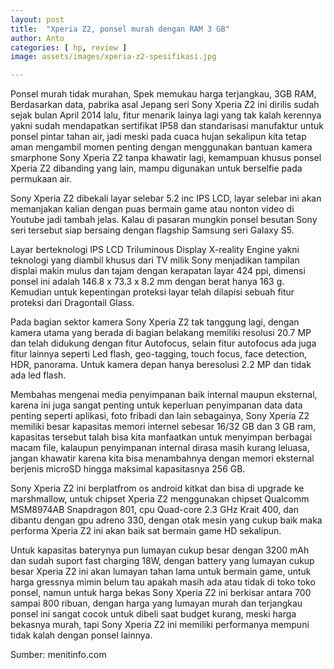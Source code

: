 ```yaml
---
layout: post
title:  "Xperia Z2, ponsel murah dengan RAM 3 GB"
author: Anto
categories: [ hp, review ]
image: assets/images/xperia-z2-spesifikasi.jpg

---
```


Ponsel murah tidak murahan, Spek memukau harga terjangkau, 3GB RAM, Berdasarkan data, pabrika asal Jepang seri Sony Xperia Z2 ini dirilis sudah sejak bulan April 2014 lalu, fitur menarik lainya lagi yang tak kalah kerennya yakni sudah mendapatkan sertifikat IP58 dan standarisasi manufaktur untuk ponsel pintar tahan air, jadi meski pada cuaca hujan sekalipun kita tetap aman mengambil momen penting dengan menggunakan bantuan kamera smarphone Sony Xperia Z2 tanpa khawatir lagi, kemampuan khusus ponsel Xperia Z2 dibanding yang lain, mampu digunakan untuk berselfie pada permukaan air.

Sony Xperia Z2 dibekali layar selebar 5.2 inc IPS LCD, layar selebar ini akan memanjakan kalian dengan puas bermain game atau nonton video di Youtube jadi tambah jelas. Kalau di pasaran mungkin ponsel besutan Sony seri tersebut siap bersaing dengan flagship Samsung seri Galaxy S5.

Layar berteknologi IPS LCD Triluminous Display X-reality Engine yakni teknologi yang diambil khusus dari TV milik Sony menjadikan tampilan displai makin mulus dan tajam dengan kerapatan layar 424 ppi, dimensi ponsel ini adalah 146.8 x 73.3 x 8.2 mm dengan berat hanya 163 g. Kemudian untuk kepentingan proteksi layar telah dilapisi sebuah fitur proteksi dari Dragontail Glass.

Pada bagian sektor kamera Sony Xperia Z2 tak tanggung lagi, dengan kamera utama yang berada di bagian belakang memiliki resolusi 20.7 MP dan telah didukung dengan fitur Autofocus, selain fitur autofocus ada juga fitur lainnya seperti Led flash, geo-tagging, touch focus, face detection, HDR, panorama. Untuk kamera depan hanya beresolusi 2.2 MP dan tidak ada led flash.

Membahas mengenai media penyimpanan baik internal maupun eksternal, karena ini juga sangat penting untuk keperluan penyimpanan data data penting seperti aplikasi, foto fribadi dan lain sebagainya, Sony Xperia Z2 memiliki besar kapasitas memori internel sebesar 16/32 GB dan 3 GB ram, kapasitas tersebut talah bisa kita manfaatkan untuk menyimpan berbagai macam file, kalaupun penyimpanan internal dirasa masih kurang leluasa, jangan khawatir karena kita bisa menambahnya dengan memori eksternal berjenis microSD hingga maksimal kapasitasnya 256 GB.

Sony Xperia Z2 ini berplatfrom os android kitkat dan bisa di upgrade ke marshmallow, untuk chipset Xperia Z2 menggunakan chipset Qualcomm MSM8974AB Snapdragon 801, cpu Quad-core 2.3 GHz Krait 400, dan dibantu dengan gpu adreno 330, dengan otak mesin yang cukup baik maka performa Xperia Z2 ini akan baik sat bermain game HD sekalipun.

Untuk kapasitas baterynya pun lumayan cukup besar dengan 3200 mAh dan sudah suport fast charging 18W, dengan battery yang lumayan cukup besar Xperia Z2 ini akan lumayan tahan lama untuk bermain game, untuk harga gressnya mimin belum tau apakah masih ada atau tidak di toko toko ponsel, namun untuk harga bekas Sony Xperia Z2 ini berkisar antara 700 sampai 800 ribuan, dengan harga yang lumayan murah dan terjangkau ponsel ini sangat cocok untuk dibeli saat budget kurang, meski harga bekasnya murah, tapi Sony Xperia Z2 ini memiliki performanya mempuni tidak kalah dengan ponsel lainnya.

Sumber: menitinfo.com
